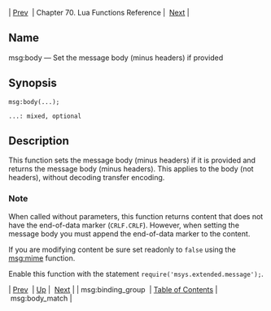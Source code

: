 | [Prev](lua.ref.msg_binding_group)  | Chapter 70. Lua Functions Reference |  [Next](lua.ref.msg_body_match) |

<a name="lua.ref.msg_body"></a>
## Name

msg:body — Set the message body (minus headers) if provided

<a name="idp16681296"></a>
## Synopsis

`msg:body(...);`

`...: mixed, optional`<a name="idp16684256"></a>
## Description

This function sets the message body (minus headers) if it is provided and returns the message body (minus headers). This applies to the body (not headers), without decoding transfer encoding.

### Note

When called without parameters, this function returns content that does not have the end-of-data marker (`CRLF.CRLF`). However, when setting the message body you must append the end-of-data marker to the content.

If you are modifying content be sure set readonly to `false` using the [msg:mime](lua.ref.msg_mime "msg:mime") function.

Enable this function with the statement `require('msys.extended.message');`.

| [Prev](lua.ref.msg_binding_group)  | [Up](lua.function.details) |  [Next](lua.ref.msg_body_match) |
| msg:binding_group  | [Table of Contents](index) |  msg:body_match |

